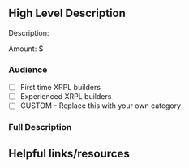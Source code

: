 ## High Level Description

<!--
Please explain what this bounty is for in 1-3 sentences.

Ex. "Build an integration with Shopify that allows businesses to easily add XRP as a payment option next to credit card payment flows."
-->

Description:

<!--
Please indicate what you think a fair payment for completion of this bounty would be. The exact amount will be determined by the approving committee and may be higher or lower than the initial estimate
-->

Amount: $

### Audience

<!--
Please check relevant options and delete irrelevant ones.

- [X] = Checked
- [ ] = Unchecked
-->

- [ ] First time XRPL builders
- [ ] Experienced XRPL builders
- [ ] CUSTOM - Replace this with your own category

### Full Description

<!--
All the details required to complete this task.

Questions you should answer here:
1. What problem is this solving?
2. How will they know if they solved the problem well?
3. What are the requirements for this solution?
-->

## Helpful links/resources

<!--
Is there anything else that would be helpful for someone picking up this bounty to know about/reference?

Ex.
* Are there existing solutions to this problem which would be helpful to learn from?
* Are there open source projects which can be used as a reference?
* Are there particularly relevant documentation pages?
-->

<!--
NOTE FOR AFTER YOU OPEN THE PULL REQUEST

Feel free to comment what you'd like feedback on from other community members or maintainers. Its ok not to have all the answers up front!

Ex. "I'm not sure the exact amount to award, so feedback on how much this would be worth to complete would be appreciated."
-->
